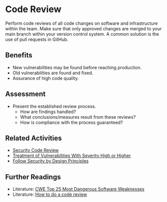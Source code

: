 # Code Review

Perform code reviews of all code changes on software and infrastructure within the team. Make sure that only approved changes are merged to your main branch within your version control system. A common solution is the use of pull requests in GitHub.

## Benefits

- New vulnerabilities may be found before reaching production.
- Old vulnerabilities are found and fixed.
- Assurance of high code quality.

## Assessment

- Present the established review process.
  - How are findings handled?
  - What conclusions/measures result from these reviews?
  - How is compliance with the process guaranteed?

## Related Activities

- [Security Code Review](../yellow/security-code-review.md)
- [Treatment of Vulnerabilities With Severity High or Higher](../green/treatment-of-vulnerabilities-with-severity-high-or-higher.md)
- [Follow Security by Design Principles](../orange/follow-security-by-design-principles.md)

## Further Readings

- Literature: [CWE Top 25 Most Dangerous Software Weaknesses](https://cwe.mitre.org/top25/archive/2020/2020_cwe_top25.html)
- Literature: [How to do a code review](https://google.github.io/eng-practices/review/reviewer/)
